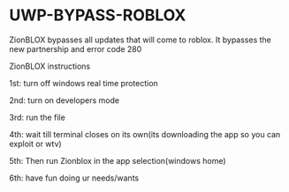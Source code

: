 # UWP-BYPASS-ROBLOX
ZionBLOX bypasses all updates that will come to roblox. It bypasses the new partnership and error code 280

ZionBLOX instructions

1st:
turn off windows real time protection

2nd:
turn on developers mode

3rd:
run the file

4th:
wait till terminal closes on its own(its downloading the app so you can exploit or wtv)

5th:
Then run Zionblox in the app selection(windows home)

6th:
have fun doing ur needs/wants
